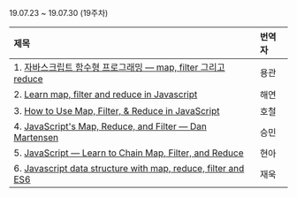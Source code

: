 19.07.23 ~ 19.07.30 (19주차)


|   제목   | 번역자  |
| :-------- | :------ |
| 1. [자바스크립트 함수형 프로그래밍 — map, filter 그리고 reduce](https://github.com/Lee-hyuna/33-js-concepts-kr/wiki/javascript-functional-programming-map-filter-and-reduce) | 용관 |
| 2. [Learn map, filter and reduce in Javascript](https://github.com/Lee-hyuna/33-js-concepts-kr/wiki/Learn-map,filter-and-reduce-in-Javascript) | 해연 |
| 3. [How to Use Map, Filter, & Reduce in JavaScript](https://github.com/Lee-hyuna/33-js-concepts-kr/wiki/How-to-Use-Map,-Filter,-&-Reduce-in-JavaScript) | 호철 |
| 4. [JavaScript's Map, Reduce, and Filter — Dan Martensen](https://github.com/Lee-hyuna/33-js-concepts-kr/wiki/JavaScript%E2%80%99s-Map,-Reduce,-and-Filter) | 승민 |
| 5. [JavaScript — Learn to Chain Map, Filter, and Reduce](https://github.com/Lee-hyuna/33-js-concepts-kr/wiki/JavaScript-%E2%80%94-Learn-to-Chain-Map,-Filter,-and-Reduce) | 현아 |
| 6. [Javascript data structure with map, reduce, filter and ES6](https://github.com/Lee-hyuna/33-js-concepts-kr/wiki/Javascript-data-structure-with-map,-reduce,-filter-and-ES6)| 재욱 |